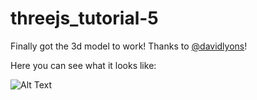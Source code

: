 # threejs_tutorial-5

Finally got the 3d model to work! Thanks to [@davidlyons](https://github.com/davidlyons)! 

Here you can see what it looks like:  

![Alt Text](https://github.com/ngl4/threejs_tutorial-5/blob/master/assets/3d-gltf-robot.gif)
